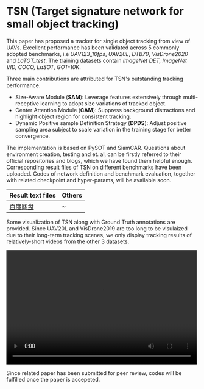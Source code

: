 # TSN (Target signature network for small object tracking)
This paper has proposed a tracker for single object tracking from view of UAVs. Excellent performance has been validated across 5 commonly adopted benchmarks, i.e _UAV123_10fps_, _UAV20L_, _DTB70_, _VisDrone2020_ and _LaTOT_test_. The training datasets contain _ImageNet DET, ImageNet VID, COCO, LaSOT, GOT-10K_.

Three main contributions are attributed for TSN's outstanding tracking performance.
- Size-Aware Module (**SAM**): Leverage features extensively through multi-receptive learning to adopt size variations of tracked object.
- Center Attention Module (**CAM**): Suppress background distractions and highlight object region for consistent tracking.
- Dynamic Positive sample Definition Strategy (**DPDS**): Adjust positive sampling area subject to scale variation in the training stage for better convergence.

The implementation is based on PySOT and SiamCAR. Questions about environment creation, testing and et. al, can be firstly referred to their official repositories and blogs, which we have found them helpful enough. Corresponding result files of TSN on different benchmarks have been uploaded. Codes of network definition and benchmark evaluation, together with related checkpoint and hyper-params, will be available soon. 

| Result text files | Others |
| --- | --- |
| [百度网盘](https://pan.baidu.com/s/1UxK5qs9LSUMzgVcm3cSBhQ?pwd=chgr) | ~ |

Some visualization of TSN along with Ground Truth annotations are provided. Since UAV20L and VisDrone2019 are too long to be visulaized due to their long-term tracking scenes, we only display tracking results of relatively-short videos from the other 3 datasets.

<video src="vis_results/DTB70/Animal2" controls="controls" width="500" height="300">您的浏览器不支持播放该视频！</video>

Since related paper has been submitted for peer review, codes will be fulfilled once the paper is accepeted.

